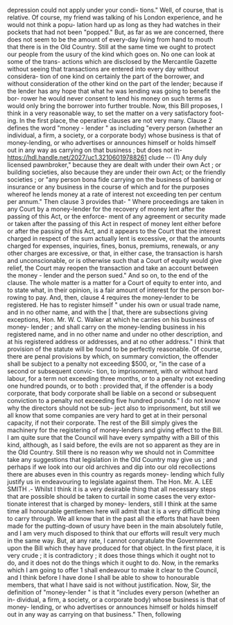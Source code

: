 depression could not apply under your condi- tions." Well, of course, that is relative. Of course, my friend was talking of his London experience, and he would not think a popu- lation hard up as long as they had watches in their pockets that had not been "popped." But, as far as we are concerned, there does not seem to be the amount of every-day living from hand to mouth that there is in the Old Country. Still at the same time we ought to protect our people from the usury of the kind which goes on. No one can look at some of the trans- actions which are disclosed by the Mercantile Gazette without seeing that transactions are entered into every day without considera- tion of one kind on certainly the part of the borrower, and without consideration of the other kind on the part of the lender; because if the lender has any hope that what he was lending was going to benefit the bor- rower he would never consent to lend his money on such terms as would only bring the borrower into further trouble. Now, this Bill proposes, I think in a very reasonable way, to set the matter on a very satisfactory foot- ing. In the first place, the operative clauses are not very many. Clause 2 defines the word "money - lender " as including "every person (whether an individual, a firm, a society, or a corporate body) whose business is that of money-lending, or who advertises or announces himself or holds himself out in any way as carrying on that business ; but does not in- https://hdl.handle.net/2027/uc1.32106019788261 clude -- (1) Any duly licensed pawnbroker," because they are dealt with under their own Act ; or building societies, also because they are under their own Act; or the friendly societies ; or "any person bona fide carrying on the business of banking or insurance or any business in the course of which and for the purposes whereof he lends money at a rate of interest not exceeding ten per centum per annum." Then clause 3 provides that- " Where proceedings are taken in any Court by a money-lender for the recovery of money lent after the passing of this Act, or the enforce- ment of any agreement or security made or taken after the passing of this Act in respect of money lent either before or after the passing of this Act, and it appears to the Court that the interest charged in respect of the sum actually lent is excessive, or that the amounts charged for expenses, inquiries, fines, bonus, premiums, renewals, or any other charges are excessive, or that, in either case, the transaction is harsh and unconscionable, or is otherwise such that a Court of equity would give relief, the Court may reopen the transaction and take an account between the money - lender and the person sued." And so on, to the end of the clause. The whole matter is a matter for a Court of equity to enter into, and to state what, in their opinion, is a fair amount of interest for the person bor- rowing to pay. And, then, clause 4 requires the money-lender to be registered. He has to register himself " under his own or usual trade name, and in no other name, and with the | that, there are subsections giving exceptions, Hon. Mr. W. C. Walker at which he carries on his business of money- lender ; and shall carry on the money-lending business in his registered name, and in no other name and under no other description, and at his registered address or addresses, and at no other address." I think that provision of the statute will be found to be perfectly reasonable. Of course, there are penal provisions by which, on summary conviction, the offender shall be subject to a penalty not exceeding $500, or, "in the case of a second or subsequent convic- tion, to imprisonment, with or without hard labour, for a term not exceeding three months, or to a penalty not exceeding one hundred pounds, or to both : provided that, if the offender is a body corporate, that body corporate shall be liable on a second or subsequent conviction to a penalty not exceeding five hundred pounds." I do not know why the directors should not be sub- ject also to imprisonment, but still we all know that some companies are very hard to get at in their personal capacity, if not their corporate. The rest of the Bill simply gives the machinery for the registering of money-lenders and giving effect to the Bill. I am quite sure that the Council will have every sympathy with a Bill of this kind, although, as I said before, the evils are not so apparent as they are in the Old Country. Still there is no reason why we should not in Committee take any suggestions that legislation in the Old Country may give us ; and perhaps if we look into our old archives and dip into our old recollections there are abuses even in this country as regards money- lending which fully justify us in endeavouring to legislate against them. The Hon. Mr. A. LEE SMITH .- Whilst I think it is a very desirable thing that all necessary steps that are possible should be taken to curtail in some cases the very extor- tionate interest that is charged by money- lenders, still I think at the same time all honourable gentlemen here will admit that it is a very difficult thing to carry through. We all know that in the past all the efforts that have been made for the putting-down of usury have been in the main absolutely futile, and I am very much disposed to think that our efforts will result very much in the same way. But, at any rate, I cannot congratulate the Government upon the Bill which they have produced for that object. In the first place, it is very crude ; it is contradictory ; it does those things which it ought not to do, and it does not do the things which it ought to do. Now, in the remarks which I am going to offer 1 shall endeavour to make it clear to the Council, and I think before I have done I shall be able to show to honourable members, that what I have said is not without justification. Now, Sir, the definition of "money-lender " is that it "includes every person (whether an in- dividual, a firm, a society, or a corporate body) whose business is that of money- lending, or who advertises or announces himself or holds himself out in any way as carrying on that business." Then, following 